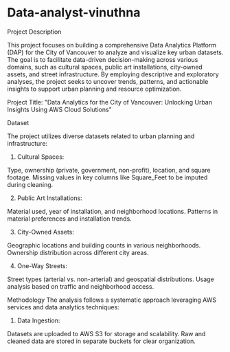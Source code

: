 # Data-analyst-vinuthna
Project Description

This project focuses on building a comprehensive Data Analytics Platform (DAP) for the City of Vancouver to analyze and visualize key urban datasets. The goal is to facilitate data-driven decision-making across various domains, such as cultural spaces, public art installations, city-owned assets, and street infrastructure. By employing descriptive and exploratory analyses, the project seeks to uncover trends, patterns, and actionable insights to support urban planning and resource optimization.

Project Title: "Data Analytics for the City of Vancouver: Unlocking Urban Insights Using AWS Cloud Solutions"

Dataset

The project utilizes diverse datasets related to urban planning and infrastructure:

1) Cultural Spaces:

Type, ownership (private, government, non-profit), location, and square footage.
Missing values in key columns like Square_Feet to be imputed during cleaning.

2) Public Art Installations:

Material used, year of installation, and neighborhood locations.
Patterns in material preferences and installation trends.

3) City-Owned Assets:

Geographic locations and building counts in various neighborhoods.
Ownership distribution across different city areas.

4) One-Way Streets:

Street types (arterial vs. non-arterial) and geospatial distributions.
Usage analysis based on traffic and neighborhood access.

Methodology
The analysis follows a systematic approach leveraging AWS services and data analytics techniques:

1) Data Ingestion:

Datasets are uploaded to AWS S3 for storage and scalability.
Raw and cleaned data are stored in separate buckets for clear organization.

